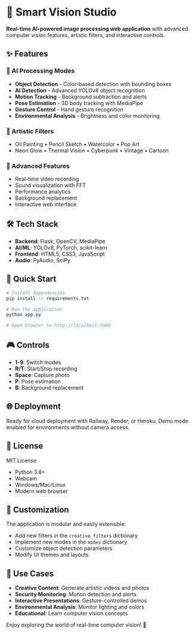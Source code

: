 # 🎥 Smart Vision Studio

**Real-time AI-powered image processing web application** with advanced computer vision features, artistic filters, and interactive controls.

## ✨ Features

### 🤖 AI Processing Modes
- **Object Detection** - Color-based detection with bounding boxes
- **AI Detection** - Advanced YOLOv8 object recognition
- **Motion Tracking** - Background subtraction and alerts
- **Pose Estimation** - 3D body tracking with MediaPipe
- **Gesture Control** - Hand gesture recognition
- **Environmental Analysis** - Brightness and color monitoring

### 🎨 Artistic Filters
- Oil Painting • Pencil Sketch • Watercolor • Pop Art
- Neon Glow • Thermal Vision • Cyberpunk • Vintage • Cartoon

### 🚀 Advanced Features
- Real-time video recording
- Sound visualization with FFT
- Performance analytics
- Background replacement
- Interactive web interface

## 🛠️ Tech Stack

- **Backend**: Flask, OpenCV, MediaPipe
- **AI/ML**: YOLOv8, PyTorch, scikit-learn
- **Frontend**: HTML5, CSS3, JavaScript
- **Audio**: PyAudio, SciPy

## 🚀 Quick Start

```bash
# Install dependencies
pip install -r requirements.txt

# Run the application
python app.py

# Open browser to http://localhost:5000
```

## 🎮 Controls

- **1-9**: Switch modes
- **R/T**: Start/Stop recording
- **Space**: Capture photo
- **P**: Pose estimation
- **B**: Background replacement

## 🌐 Deployment

Ready for cloud deployment with Railway, Render, or Heroku. Demo mode enabled for environments without camera access.

## 📄 License

MIT License

- Python 3.8+
- Webcam
- Windows/Mac/Linux
- Modern web browser

## 🔧 Customization

The application is modular and easily extensible:
- Add new filters in the `creative_filters` dictionary
- Implement new modes in the `modes` dictionary
- Customize object detection parameters
- Modify UI themes and layouts

## 🎯 Use Cases

- **Creative Content**: Generate artistic videos and photos
- **Security Monitoring**: Motion detection and alerts
- **Interactive Presentations**: Gesture-controlled demos
- **Environmental Analysis**: Monitor lighting and colors
- **Educational**: Learn computer vision concepts

Enjoy exploring the world of real-time computer vision! 🚀
